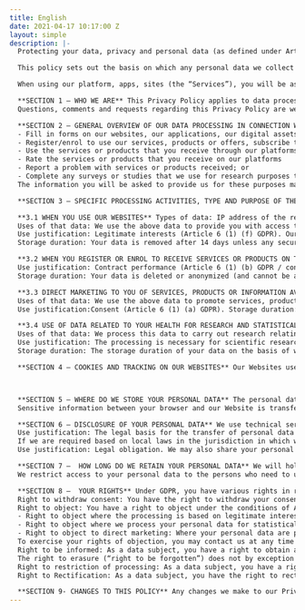 ```yaml
---
title: English
date: 2021-04-17 10:17:00 Z
layout: simple
description: |-
  Protecting your data, privacy and personal data (as defined under Article 4(1) of the General Data Protection Regulation (EU) 2016/679 (“GDPR”)) is very important to Triggerise Stitching and its affiliates – Triggerise Kenya Private Limited, Triggerise Stichting Ethiopia branch, Triggerise India, Triggerise BV, Triggerise South Africa Pty Limited and Triggerise LABS Unipessoal Lda (“us”, “our” or “we”). It is vitally important to us that our customers (the “users”) feel secure when using the services, products and information that we provide through our various platforms.

  This policy sets out the basis on which any personal data we collect from you, or that you provide to us, will be processed. Please read this Privacy Policy carefully to understand the types of data we collect from you, how we use it, the circumstances under which we will share it with third parties, and your rights in relation to the personal data you provide us.

  When using our platform, apps, sites (the “Services”), you will be asked to indicate your acknowledgement of, and where applicable, give your consent to the practices described in this policy.

  **SECTION 1 – WHO WE ARE** This Privacy Policy applies to data processing by: Triggerise Stichting and its affiliates in Kenya, Ethiopia, Portugal, South Africa and the Netherlands.
  Questions, comments and requests regarding this Privacy Policy are welcome and should be addressed to privacy@triggerise.org. Our Data Protection Officer is Admillo Ribeiro.

  **SECTION 2 – GENERAL OVERVIEW OF OUR DATA PROCESSING IN CONNECTION WITH SERVICES, PRODUCTS AND INFORMATION** Information you provide to us. You will be asked to provide us with your information when you:
  - Fill in forms on our websites, our applications, our digital assets (such as Facebook Messenger, Twitter, Whatsapp, Instagram or correspond with us by SMS, phone, email or otherwise;
  - Register/enrol to use our services, products or offers, subscribe to our newsletter, promotional emails or other marketing materials;
  - Use the services or products that you receive through our platforms;
  - Rate the services or products that you receive on our platforms
  - Report a problem with services or products received; or
  - Complete any surveys or studies that we use for research purposes to evaluate our services or improve the quality of services that we provide to you
  The information you will be asked to provide us for these purposes may include your gender, date of birth, phone number, products or services you received, locations of places where you received a product, service or information, redeemed rewards or further information required to verify your identity such as an image of your face.

  **SECTION 3 – SPECIFIC PROCESSING ACTIVITIES, TYPE AND PURPOSE OF THEIR USE**

  **3.1 WHEN YOU USE OUR WEBSITES** Types of data: IP address of the requesting device, date and time of access, name and URL of the requested file, website from which access is obtained (“Referrer URL”), browser used and, where applicable, your device’s operating system and the identity of your access provider.
  Uses of that data: We use the above data to provide you with access to our Website, ensure that the Website can establish an internet connection smoothly and is easy to use; to analyse the system security and stability, as well as for additional administrative purposes.
  Use justification: Legitimate interests (Article 6 (1) (f) GDPR). Our legitimate interest is based on the data collection purposes listed above. We do not use the data collected for the purpose of identifying you. You are not obliged to provide the above personal data. However, you will not be able to access the websites if such personal data are not provided.
  Storage duration: Your data is removed after 14 days unless any security-relevant event occurs (e.g. a DDoS attack). If there is a security-relevant event, server log files are stored until the security-relevant event has been eliminated and clarified in full.

  **3.2 WHEN YOU REGISTER OR ENROL TO RECEIVE SERVICES OR PRODUCTS ON THE PLATFORMS THAT WE MANAGE** Types of data include: gender, date of birth, the image of your face Uses of that data: We use the above data to provide you with a user account and access to services, products and information that we provide through our platforms. It is not possible to access our services if the (non-optional) data is not provided.
  Use justification: Contract performance (Article 6 (1) (b) GDPR / consent (Article 9 (2) (a) GDPR).
  Storage duration: Your data is deleted or anonymized (and cannot be associated with a specific natural person) when you request deletion of your account. If your account is inactive for more than 12 months, we will contact you to check whether you wish to continue using our services. If you then leave your user account unused for a subsequent 12 months, we will delete your account and anonymize your data (such that it cannot be associated with a specific natural person).

  **3.3 DIRECT MARKETING TO YOU OF SERVICES, PRODUCTS OR INFORMATION AVAILABLE ON THE PLATFORMS THAT WE MANAGE** Types of data include: gender, date of birth, image of your face, type of service, product or information that you received, date you received the service, product or information, your assessment of the quality of the services, products and information that you received, whether you redeem loyalty points (‘Tiko Miles’) and if so, where you redeemed the loyalty points and how much of the loyalty points you spent.
  Uses of that data: We use the above data to promote services, products or provide you with information that we believe will be of interest to you. You can modify your marketing settings at any time by either (1) sending the text “STOP” to any of the shortcode number that you used to enrol on our services (2) contacting and informing a mobiliser that assisted in enrolling/registering you on our platform (3) calling us directly on the numbers shared with you (4) sending a Whatsapp or Facebook message saying “stop” or (5) sending an email to us
  Use justification:Consent (Article 6 (1) (a) GDPR). Storage duration: Your data is deleted or anonymized (and cannot be associated with a specific natural person) when you request deletion of your account.

  **3.4 USE OF DATA RELATED TO YOUR HEALTH FOR RESEARCH AND STATISTICAL PURPOSES** Types of data include records of the health products or services that you have received from us, other health data that you have provided to us directly or indirectly during your usage of our products or services.
  Uses of that data: We process this data to carry out research relating to the use and uptake of sexual reproductive health services and products and to prepare aggregate statistics on the geographical utilisation of health products, services or information which may be matched with demographic information we hold about you. Where any such data is made publicly available, it will be presented as summarized statistics on an anonymized basis.
  Use justification: The processing is necessary for scientific research or statistical purposes and we publish anonymized and summarized statistics from which the identification of a specific natural person is impossible (Art. 9 (2)(j) DSGVO; Sec. 27 (1) BDSG). Our legitimate interest in processing data for these purposes is to report to our funders and donors and to statutory reporting to the ministries of health and to support progress in universal access to health care which is also in the public interest. You may, for reasons arising from your particular situation, object to such processing at any time by sending an e-mail to privacy@triggerise.org
  Storage duration: The storage duration of your data on the basis of which we create the statistics corresponds to the period of processing according to Section 3.2. When you request deletion of a specific case or if you delete a case in the App, your case data will no longer be used for this purpose. The statistics are anonymous.

  **SECTION 4 – COOKIES AND TRACKING ON OUR WEBSITES** Our Websites uses so-called “cookies”. Cookies are text files that are stored in the Internet browser or by the Internet browser on the user’s device (computer, tablet, or phone). We use the term “cookies” to refer to all tools that collect data on our Website (e.g. IP addresses, place and time of the visit of the users). The user’s data collected in this way is pseudonymized. The data is not stored together with the user’s other personal data. This processing is carried out on a legal basis or, where required by law, based on your consent.



  **SECTION 5 – WHERE DO WE STORE YOUR PERSONAL DATA** The personal data that we collect from you is stored in the European Union on (Europe) Cloud Servers of Amazon Web Services EMEA S.A.R.L. with a business seat in Luxembourg. This data may, however, be processed by sub-processors operating outside of the European Economic Area (“EEA”) based on a data processing agreement if the additional requirements of Art. 44 et seq. GDPR for processing in third countries is compliant with an appropriate level of protection in the third country and appropriate guarantees under Art. 46 GDPR (such as standard data protection clauses, or exceptional circumstances under Art. 49 GDPR).
  Sensitive information between your browser and our Website is transferred in encrypted form using Transport Layer Security (“TLS”). When transmitting sensitive information, you should always make sure that your browser can validate our certificate.

  **SECTION 6 – DISCLOSURE OF YOUR PERSONAL DATA** We use technical service providers to operate and maintain our Services, who act as our processors based on a data processing agreement. Service providers who process personal data on our behalf outside the EEA (or “third countries”) will only be used if the recipient has received a European Commission decision on the appropriateness or suitable or appropriate guarantees for this third country or another appropriate safeguard permitting transfer is available under applicable legislation. In addition, we do not transfer your personal data to third parties – except for the purposes listed in section 3 above.
  Use justification: The legal basis for the transfer of personal data to the processor and the processing by the processor depends on the legal basis on which we, as data controllers, rely (see Section 3 above)
  If we are required based on local laws in the jurisdiction in which we or our affiliates operate to disclose or share your personal data.
  Use justification: Legal obligation. We may also share your personal data with trusted research partners who may process the information on behalf of Triggerise for the purposes set out in this privacy notice pursuant to appropriate data processing agreements that provide full protection for your personal data.

  **SECTION 7 –  HOW LONG DO WE RETAIN YOUR PERSONAL DATA** We will hold the above data for as long as it is necessary in order to provide you with the Services, deal with any specific issues that may arise or, otherwise, as it is required by law or by any relevant regulatory body. Specific storage periods for the respective processing activities are detailed in Section 3 above. Once your account is terminated, we will delete the personal data relating to your account within 1 month. If your personal data is used for two different purposes, we will retain it until the purpose with the longest period expires, but we will stop using it for the purpose with the shorter period as soon as the shorter period expires.
  We restrict access to your personal data to the persons who need to use it for the relevant purpose(s). Our retention periods are based on reasonable business needs, and your personal data that is no longer needed is either anonymized (and the anonymized data may be retained) or securely destroyed.

  **SECTION 8 –  YOUR RIGHTS** Under GDPR, you have various rights in relation to your personal data (as listed below). All of these rights can be exercised by contacting us at privacy@triggerise.org.
  Right to withdraw consent: You have the right to withdraw your consent at any time by notifying us by email to the following address: privacy@triggerise.org or by sending an SMS to any of the shortcodes that we use in the countries in which we operate. By withdrawing your consent, the lawfulness of the processing based on consent up until the point of withdrawal will not be affected.
  Right to object: You have a right to object under the conditions of Article 21 DSGVO. Below you will find more detailed information:
  - Right to object where the processing is based on legitimate interests: As a data subject, you have the right to object, on grounds relating to your particular situation, at any time to processing of your personal data which is based on Article 6 (1) (e) or (f) GDPR, including profiling based on those provisions. In the event of an objection relating to your particular situation, we will no longer process your personal data unless we can demonstrate compelling legitimate grounds for the processing which override your interests, rights and freedoms or for the establishment, exercise or defence of legal claims.
  - Right to object where we process your personal data for statistical purposes: If we process your personal data for statistical purposes pursuant to Article 9 (2) (j) DSGVO, Section 27 (1) BDSG, you have the right to object to such processing for reasons arising from your particular situation. In the event of such an objection, we will no longer process the personal data concerned for this purpose unless the processing is necessary to fulfil a task in the public interest, or the discontinuation of processing is likely to make it impossible or seriously impair the realisation of statistical purposes and the continuation of processing is necessary for the fulfilment of statistical purposes.
  - Right to object to direct marketing: Where your personal data are processed for direct marketing purposes, you have the right to object at any time to processing of your personal data for such marketing, which includes profiling to the extent that it is related to such direct marketing. If you object to processing for direct marketing purposes, we no longer process your personal data for these purposes.
  To exercise your rights of objection, you may contact us at any time by sending an e-mail to privacy@triggerise.org.
  Right to be informed: As a data subject, you have a right to obtain access and information under the conditions provided in Article 15 GDPR. This means that you have the right to obtain confirmation from us as to whether we are processing your personal data. If so, you also have the right to obtain access to the personal data and the information listed in Article 15 (1) GDPR. This includes information regarding the purposes of the processing, the categories of personal data that are being processed and the recipients or categories of recipients to whom the personal data have been or will be disclosed. Right to erasure / “Right to be forgotten”: As a data subject, you have a right to erasure (“right to be forgotten”) under the conditions provided in Article 17 GDPR. This means that you generally have the right to obtain from us the erasure of your personal data and we are obliged to erase your personal data without undue delay when one of the reasons listed in Article 17 (1) GDPR applies. You can do this by deleting your account at any time. If we have made the personal data public and are obliged to erase it, we are also obliged, taking account of available technology and the cost of implementation, to take reasonable steps, including technical measures, to inform controllers which are processing the personal data that you have requested the erasure by such controllers of any links to, or copy or replication of those personal data (Article 17 (2) of the GDPR.
  The right to erasure (“right to be forgotten”) does not by exception apply if the processing is necessary for one of the reasons listed in Article 17 (3) GDPR. This can be the case, for example, if the processing is necessary for compliance with a legal obligation or for the establishment, exercise or defence of legal claims (Article 17 (3) (b) and (e) GDPR).
  Right to restriction of processing: As a data subject, you have a right to restriction of processing under the conditions provided in Article 18 GDPR. This means that you have the right to obtain from us the restriction of processing if one of the conditions provided in Article 18 (1) GDPR applies. This can be the case, for example, if you contest the accuracy of the personal data. In such a case, the restriction of processing lasts for a period that enables us to verify the accuracy of the personal data (Article 18 (1) (a) GDPR). Restriction means that stored personal data are marked with the goal of restricting their future processing (Article 4 No. 3 GDPR). Right to data portability: As a data subject, you have a right to data portability under the conditions provided in Article 20 GDPR. This means that you generally have the right to receive your personal data with which you have provided us in a structured, commonly used and machine-readable format and to transmit those data to another controller without hindrance from us if the processing is based on consent pursuant to Article 6 (1) (a) or Article 9 (2) GDPR or on a contract pursuant to Article 6 (1) (a) GDPR and the processing is carried out by automated means (Article 20 (1) GDPR). In exercising your right to data portability, you also generally have the right to have your personal data transmitted directly from us to another controller if technically feasible (Article 20 (2) GDPR).
  Right to Rectification: As a data subject, you have the right to rectification under the conditions provided in Article 16 GDPR. This means in particular that you have the right to receive from us without undue delay the rectification of inaccuracies in your personal data and completion of incomplete personal data. Right to complain: As a data subject, you have a right to lodge a complaint with a supervisory authority under the conditions provided in Article 77 GDPR. The supervisory authority responsible for us is Autoriteit Persoonsgegevens (The Dutch Data Protection Authority), PO Box 93374, 2509 AJ DEN HAAG, The Netherlands Tel: +31708888500. Asking us to stop processing your personal data or deleting your personal data will likely mean that you are no longer able to use the services, products or information provided on our platforms or at least those aspects of the services, products or information which require the processing of the types of personal data you have asked us to delete, which may result in you no longer being able to use the services, products or information.

  **SECTION 9- CHANGES TO THIS POLICY** Any changes we make to our Privacy Policy in the future will be posted on this page, and where appropriate, notified to you by SMS, email or other notifications. We, therefore, encourage you to review it from time to time to stay informed of how we are processing your data.
---
```


